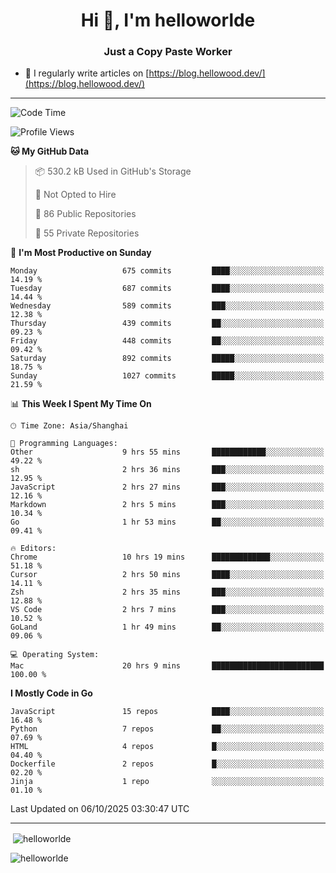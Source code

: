 <h1 align="center">Hi 👋, I'm helloworlde</h1>
<h3 align="center">Just a Copy Paste Worker</h3>

- 📝 I regularly write articles on [https://blog.hellowood.dev/](https://blog.hellowood.dev/)

<hr>


<!--START_SECTION:waka-->
![Code Time](http://img.shields.io/badge/Code%20Time-12%2C696%20hrs%2025%20mins-blue)

![Profile Views](http://img.shields.io/badge/Profile%20Views-0-blue)

**🐱 My GitHub Data** 

> 📦 530.2 kB Used in GitHub's Storage 
 > 
> 🚫 Not Opted to Hire
 > 
> 📜 86 Public Repositories 
 > 
> 🔑 55 Private Repositories 
 > 
📅 **I'm Most Productive on Sunday** 

```text
Monday                   675 commits         ████░░░░░░░░░░░░░░░░░░░░░   14.19 % 
Tuesday                  687 commits         ████░░░░░░░░░░░░░░░░░░░░░   14.44 % 
Wednesday                589 commits         ███░░░░░░░░░░░░░░░░░░░░░░   12.38 % 
Thursday                 439 commits         ██░░░░░░░░░░░░░░░░░░░░░░░   09.23 % 
Friday                   448 commits         ██░░░░░░░░░░░░░░░░░░░░░░░   09.42 % 
Saturday                 892 commits         █████░░░░░░░░░░░░░░░░░░░░   18.75 % 
Sunday                   1027 commits        █████░░░░░░░░░░░░░░░░░░░░   21.59 % 
```


📊 **This Week I Spent My Time On** 

```text
🕑︎ Time Zone: Asia/Shanghai

💬 Programming Languages: 
Other                    9 hrs 55 mins       ████████████░░░░░░░░░░░░░   49.22 % 
sh                       2 hrs 36 mins       ███░░░░░░░░░░░░░░░░░░░░░░   12.95 % 
JavaScript               2 hrs 27 mins       ███░░░░░░░░░░░░░░░░░░░░░░   12.16 % 
Markdown                 2 hrs 5 mins        ███░░░░░░░░░░░░░░░░░░░░░░   10.34 % 
Go                       1 hr 53 mins        ██░░░░░░░░░░░░░░░░░░░░░░░   09.41 % 

🔥 Editors: 
Chrome                   10 hrs 19 mins      █████████████░░░░░░░░░░░░   51.18 % 
Cursor                   2 hrs 50 mins       ████░░░░░░░░░░░░░░░░░░░░░   14.11 % 
Zsh                      2 hrs 35 mins       ███░░░░░░░░░░░░░░░░░░░░░░   12.88 % 
VS Code                  2 hrs 7 mins        ███░░░░░░░░░░░░░░░░░░░░░░   10.52 % 
GoLand                   1 hr 49 mins        ██░░░░░░░░░░░░░░░░░░░░░░░   09.06 % 

💻 Operating System: 
Mac                      20 hrs 9 mins       █████████████████████████   100.00 % 
```

**I Mostly Code in Go** 

```text
JavaScript               15 repos            ████░░░░░░░░░░░░░░░░░░░░░   16.48 % 
Python                   7 repos             ██░░░░░░░░░░░░░░░░░░░░░░░   07.69 % 
HTML                     4 repos             █░░░░░░░░░░░░░░░░░░░░░░░░   04.40 % 
Dockerfile               2 repos             █░░░░░░░░░░░░░░░░░░░░░░░░   02.20 % 
Jinja                    1 repo              ░░░░░░░░░░░░░░░░░░░░░░░░░   01.10 % 
```




 Last Updated on 06/10/2025 03:30:47 UTC
<!--END_SECTION:waka-->

<hr>
<p>
  &nbsp;<img align="center" src="https://github-readme-stats.vercel.app/api?username=helloworlde&show_icons=true&locale=en" alt="helloworlde" />
</p>

<p>
  <img align="center" src="https://github-readme-streak-stats.herokuapp.com/?user=helloworlde&" alt="helloworlde" />
</p>
